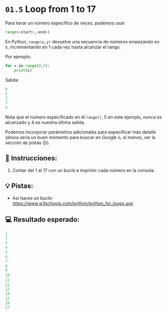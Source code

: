 # `01.5` Loop from 1 to 17

Para iterar un número específico de veces, podemos usar:

```py
range(<start>,<end>)
``` 

En Python, `range(x,y)` devuelve una secuencia de números empezando en x, incrementando en 1 cada vez hasta alcanzar el rango. 

Por ejemplo:

```py
for x in range(0,5):
    print(x)
```

Salida:

```py
0
1
2
3
4
```

Nota que el número especificado en el `range()`, 5 en este ejemplo, nunca es alcanzado y 4 es nuestra última salida. 

Podemos incorporar parámetros adicionales para especificar más detalle (ahora sería un buen momento para buscar en Google o, al menos, ver la sección de pistas 😉).

## 📝 Instrucciones:

1. Contar del 1 al 17 con un bucle e imprimir cada número en la consola.

## 💡 Pistas:

+ Así haces un bucle: https://www.w3schools.com/python/python_for_loops.asp

## 💻 Resultado esperado:

```py
1
2
3
4
5
6
7
8
9
10
11
12
13
14
15
16
17
```
